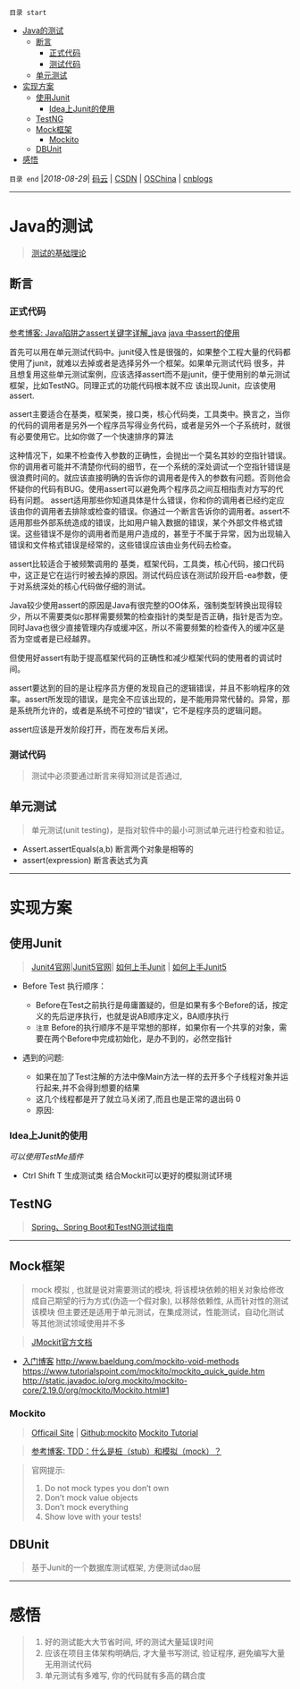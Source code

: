 `目录 start`
 
- [Java的测试](#java的测试)
    - [断言](#断言)
        - [正式代码](#正式代码)
        - [测试代码](#测试代码)
    - [单元测试](#单元测试)
- [实现方案](#实现方案)
    - [使用Junit](#使用junit)
        - [Idea上Junit的使用](#idea上junit的使用)
    - [TestNG](#testng)
    - [Mock框架](#mock框架)
        - [Mockito](#mockito)
    - [DBUnit](#dbunit)
- [感悟](#感悟)

`目录 end` |_2018-08-29_| [码云](https://gitee.com/gin9) | [CSDN](http://blog.csdn.net/kcp606) | [OSChina](https://my.oschina.net/kcp1104) | [cnblogs](http://www.cnblogs.com/kuangcp)
****************************************
# Java的测试
> [测试的基础理论](/Skills/Base/Test.md)

## 断言
### 正式代码
[参考博客: Java陷阱之assert关键字详解_java](https://yq.aliyun.com/ziliao/131292)
[java 中assert的使用](http://www.cnblogs.com/mylove7/articles/3457157.html)

首先可以用在单元测试代码中。junit侵入性是很强的，如果整个工程大量的代码都使用了junit，就难以去掉或者是选择另外一个框架。如果单元测试代码 很多，并且想复用这些单元测试案例，应该选择assert而不是junit，便于使用别的单元测试框架，比如TestNG。同理正式的功能代码根本就不应 该出现Junit，应该使用assert.

assert主要适合在基类，框架类，接口类，核心代码类，工具类中。换言之，当你的代码的调用者是另外一个程序员写得业务代码，或者是另外一个子系统时，就很有必要使用它。比如你做了一个快速排序的算法 

这种情况下，如果不检查传入参数的正确性，会抛出一个莫名其妙的空指针错误。你的调用者可能并不清楚你代码的细节，在一个系统的深处调试一个空指针错误是很浪费时间的。就应该直接明确的告诉你的调用者是传入的参数有问题。否则他会怀疑你的代码有BUG。使用assert可以避免两个程序员之间互相指责对方写的代码有问题。
assert适用那些你知道具体是什么错误，你和你的调用者已经约定应该由你的调用者去排除或检查的错误。你通过一个断言告诉你的调用者。assert不适用那些外部系统造成的错误，比如用户输入数据的错误，某个外部文件格式错误。这些错误不是你的调用者而是用户造成的，甚至于不属于异常，因为出现输入错误和文件格式错误是经常的，这些错误应该由业务代码去检查。

assert比较适合于被频繁调用的 基类，框架代码，工具类，核心代码，接口代码中，这正是它在运行时被去掉的原因。测试代码应该在测试阶段开启-ea参数，便于对系统深处的核心代码做仔细的测试。

Java较少使用assert的原因是Java有很完整的OO体系，强制类型转换出现得较少，所以不需要类似c那样需要频繁的检查指针的类型是否正确，指针是否为空。同时Java也很少直接管理内存或缓冲区，所以不需要频繁的检查传入的缓冲区是否为空或者是已经越界。

但使用好assert有助于提高框架代码的正确性和减少框架代码的使用者的调试时间。

assert要达到的目的是让程序员方便的发现自己的逻辑错误，并且不影响程序的效率。assert所发现的错误，是完全不应该出现的，是不能用异常代替的。异常，那是系统所允许的，或者是系统不可控的“错误”，它不是程序员的逻辑问题。

assert应该是开发阶段打开，而在发布后关闭。

### 测试代码
> 测试中必须要通过断言来得知测试是否通过, 


## 单元测试
> 单元测试(unit testing)，是指对软件中的最小可测试单元进行检查和验证。

- Assert.assertEquals(a,b) 断言两个对象是相等的
- assert(expression) 断言表达式为真

****************
# 实现方案
## 使用Junit
> [Junit4官网](https://junit.org/junit4/)|[Junit5官网](https://junit.org/junit5/)| [如何上手Junit](/MyBlog/how-to-use-junit.md) | [如何上手Junit5](/MyBlog/how-to-use-junit5.md)

- Before Test 执行顺序：
    - Before在Test之前执行是毋庸置疑的，但是如果有多个Before的话，按定义的先后逆序执行，也就是说AB顺序定义，BA顺序执行
    - `注意` Before的执行顺序不是平常想的那样，如果你有一个共享的对象，需要在两个Before中完成初始化，是办不到的，必然空指针

- 遇到的问题:
    - 如果在加了Test注解的方法中像Main方法一样的去开多个子线程对象并运行起来,并不会得到想要的结果
    - 这几个线程都是开了就立马关闭了,而且也是正常的退出码 0 
    - 原因:

### Idea上Junit的使用
_可以使用TestMe插件_
- Ctrl Shift T 生成测试类 结合Mockit可以更好的模拟测试环境

## TestNG
> [Spring、Spring Boot和TestNG测试指南](https://github.com/chanjarster/spring-test-examples)

**************
## Mock框架
> mock 模拟 , 也就是说对需要测试的模块, 将该模块依赖的相关对象给修改成自己期望的行为方式(伪造一个假对象), 以移除依赖性, 从而针对性的测试该模块
> 但主要还是适用于单元测试，在集成测试，性能测试，自动化测试等其他测试领域使用并不多

> [JMockit官方文档](http://www.vogella.com/tutorials/Mockito/article.html#testing-with-mock-objects)
- [入门博客](http://blog.csdn.net/chjttony/article/details/17838693)
http://www.baeldung.com/mockito-void-methods
https://www.tutorialspoint.com/mockito/mockito_quick_guide.htm
http://static.javadoc.io/org.mockito/mockito-core/2.19.0/org/mockito/Mockito.html#1

### Mockito
> [Officail Site](http://site.mockito.org/) | [Github:mockito](https://github.com/mockito/mockito)
> [Mockito Tutorial](https://www.tutorialspoint.com/mockito/index.htm)

> [参考博客: TDD：什么是桩（stub）和模拟（mock）？](http://www.cnblogs.com/happyframework/p/3595547.html)

> 官网提示:
>1. Do not mock types you don’t own
>1. Don’t mock value objects
>1. Don’t mock everything
>1. Show love with your tests!

## DBUnit
> 基于Junit的一个数据库测试框架, 方便测试dao层

**********************
# 感悟
>1. 好的测试能大大节省时间, 坏的测试大量延误时间
>1. 应该在项目主体架构明确后, 才大量书写测试, 验证程序, 避免编写大量无用测试代码
>1. 单元测试有多难写, 你的代码就有多高的耦合度

